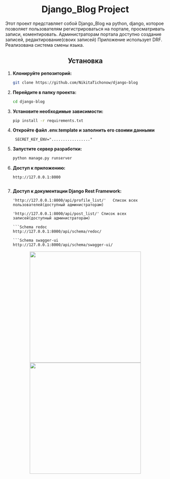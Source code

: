 <h1 align="center">Django_Blog Project</h1>
Этот проект представляет собой Django_Blog на python, django, которое позволяет пользователям  регистрироваться на портале, просматривать записи, коментировать. Администраторам портала доступно создание записей, редактирование(своих записей) Приложение использует DRF. Реализована система смены языка. 

<h2 align="center">Установка</h2>

1. **Клонируйте репозиторий:**
    ```bash
    git clone https://github.com/NikitaTichonow/django-blog

2. **Перейдите в папку проекта:**
    ```bash
    cd django-blog

3. **Установите необходимые зависимости:**
     ```bash
    pip install -r requirements.txt    
   
5. **Откройте файл .env.template и заполнить его своими данными**
   ```env
    SECRET_KEY_ENV="................."

6. **Запустите сервер разработки:**
    ```bash
    python manage.py runserver
    
    
7. **Доступ к приложению:**
    ```После завершения всех вышеуказанных шагов, приложение будет доступно по адресу 
    http://127.0.0.1:8000

    
7. **Доступ к документации Django Rest Framework:**
    ```Schema Django Rest Framework 
    'http://127.0.0.1:8000/api/profile_list/'   Список всех пользователей(доступный администраторам)

    'http://127.0.0.1:8000/api/post_list/' Список всех записей(доступный администраторам)

    ```Schema redoc 
    http://127.0.0.1:8000/api/schema/redoc/ 

    ```Schema swagger-ui 
    http://127.0.0.1:8000/api/schema/swagger-ui/ 

<p align="center">
  <img src="" width="350">
  <img src="" width="350">
</p>
